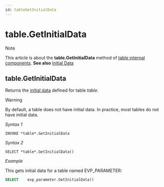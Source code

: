 ```yaml
---
id: tableGetInitialData
---
```


# table.GetInitialData



> [!NOTE]
> This article is about the **table.GetInitialData** method of [table internal components](/docs/Extensions/Domain_and_table_internal_components).
> **See also**
> [Initial Data]()

## **table.GetInitialData**

Returns the [initial data]() defined for table *table*.

> [!WARNING]
> By default, a table does not have initial data. In practice, most tables do not have initial data.

*Syntax 1*

```
INVOKE *table*.GetInitialData
```

*Syntax 2*

```
SELECT *table*.GetInitialData()
```

*Example*

This gets initial data for a table named EVP_PARAMETER:

```sql
SELECT    evp_parameter.GetInitialData()
```

 